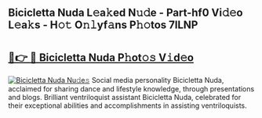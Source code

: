 ## Bicicletta Nuda L𝚎a𝚔ed N𝚞𝚍e - Part-hf0 Vi𝚍𝚎o L𝚎a𝚔s - H𝚘𝚝 O𝚗𝚕yf𝚊ns P𝚑𝚘tos 7lLNP

# <h2><a href="http://kfcu9o.oniu.top/?m=Bicicletta+Nuda">🔗👉 🔴 Bicicletta Nuda P𝚑ot𝚘𝚜 V𝚒d𝚎o</a></h2>

[![Bicicletta Nuda Nu𝚍e𝚜](https://i.imgur.com/0qMVB7G.gif)](http://kfcu9o.oniu.top/?m=Bicicletta+Nuda)
Social media personality Bicicletta Nuda, acclaimed for sharing dance and lifestyle knowledge, through presentations and blogs. Brilliant ventriloquist assistant Bicicletta Nuda, celebrated for their exceptional abilities and accomplishments in assisting ventriloquists.  
